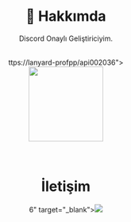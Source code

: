<div align="center">
  <h1>🍻 Hakkımda</h1>
  <p>Discord Onaylı Geliştiriciyim.</p>

  <br>

<div align="center"
//discord.com/users/753l>
ttps://lanyard-profpp/api002036">
   </a>

<div alignalig
<img sr = "https://github-readme-stats.vercel.app/api?username=Cheesey-dev&show_icons=true&theme=tokyonight" wid50px" />

<img src = "https://github-readme-stats.vercel.app/api/top-langs/?username=Cheesey-dev&layout=compact&theme=tokyonight" width = "% 100" height = "150px"  />
  <br> 
</div>
<br><br>
  <h1>İletişim</h1>
6" target="_blank"><img src="https://shields.io/badge/Cheesey-111111.svg?&style=for-the-badge&logo=discord"></a>

